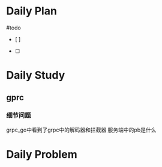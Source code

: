 # Daily Plan
#todo
- [ ] 
- [ ] 
# Daily Study
## gprc
### 细节问题
grpc_go中看到了grpc中的解码器和拦截器
服务端中的pb是什么

# Daily Problem